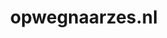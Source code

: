 ---
layout: post
title:  "opwegnaarzes.nl"
internal_url:  "/dutchgov/opwegnaarzes.nl.html"
subdomains_count: 6
all_subdomains_count: 6
urls_count: 6
ssl_rank: 0
http_rank: 36.666666666667
url_link: /data/opwegnaarzes.nl/urls.txt
all_subdomains_link: /data/opwegnaarzes.nl/all_subdomains.txt
subdomains_link: /data/opwegnaarzes.nl/subdomains.txt
categories: dutchgov
---